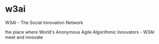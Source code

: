 # w3ai
W3AI - The Social Innovation Network

the place where 
World's Anonymous Agile Algorithmic Innovators - W3AI
meet and innovate

